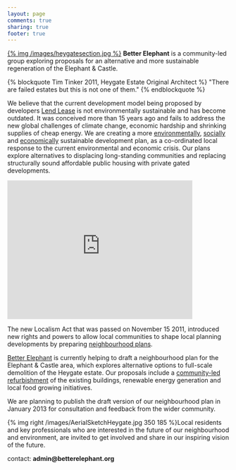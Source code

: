 ```yaml
---
layout: page
comments: true
sharing: true
footer: true
---
```

[{% img /images/heygatesection.jpg %}](http://pr2012.aaschool.ac.uk/submission/uploaded_files/INTER-13/blakemore-Section.jpg)
__Better Elephant__ is a community-led group exploring proposals for an alternative and more sustainable regeneration of the Elephant & Castle.

{% blockquote Tim Tinker 2011, Heygate Estate Original Architect %}
	"There are failed estates but this is not one of them."
{% endblockquote %}

We believe that the current development model being proposed by developers [Lend Lease](http://www.lendlease.com/Group/Lend-Lease/EMEA/United%20Kingdom/Home.aspx) is not environmentally sustainable and has become outdated. It was conceived more than 15 years ago and fails to address the new global challenges of climate change, economic hardship and shrinking supplies of cheap energy. We are creating a more [environmentally](/Environmental), [socially](/Social) and [economically](Economic) sustainable development plan, as a co-ordinated local response to the current environmental and economic crisis. Our plans explore alternatives to displacing long-standing communities and replacing structurally sound affordable public housing with private gated developments.

<iframe width="420" height="315" src="http://www.youtube.com/embed/SfJjt12loiI" frameborder="0" allowfullscreen></iframe>

The new Localism Act that was passed on November 15 2011, introduced new rights and powers to allow local communities to shape local planning developments by preparing [neighbourhood plans](http://www.planningportal.gov.uk/inyourarea/neighbourhood/).

[Better Elephant](http://betterelephant.org) is currently helping to draft a neighbourhood plan for the Elephant & Castle area, which explores alternative options to full-scale demolition of the Heygate estate. Our proposals include a [community-led refurbishment](http://emptyhomes.com/what-you-can-do-2/resources/homesteading/) of the existing buildings, renewable energy generation and local food growing initiatives.  

We are planning to publish the draft version of our neighbourhood plan in January 2013 for consultation and feedback from the wider community.  

{% img right /images/AerialSketchHeygate.jpg 350 185 %}Local residents and key professionals who are interested in the future of our neighbourhood and environment, are invited to get involved and share in our inspiring vision of the future.

contact: __admin@betterelephant.org__
